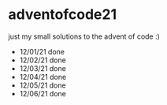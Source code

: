 # adventofcode21

just my small solutions to the advent of code :)

- 12/01/21 done
- 12/02/21 done
- 12/03/21 done
- 12/04/21 done
- 12/05/21 done
- 12/06/21 done
